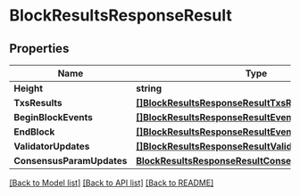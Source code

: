 # BlockResultsResponseResult

## Properties

Name | Type | Description | Notes
------------ | ------------- | ------------- | -------------
**Height** | **string** |  | 
**TxsResults** | [**[]BlockResultsResponseResultTxsResults**](BlockResultsResponse_result_txs_results.md) |  | [optional] 
**BeginBlockEvents** | [**[]BlockResultsResponseResultEvents**](BlockResultsResponse_result_events.md) |  | [optional] 
**EndBlock** | [**[]BlockResultsResponseResultEvents**](BlockResultsResponse_result_events.md) |  | [optional] 
**ValidatorUpdates** | [**[]BlockResultsResponseResultValidatorUpdates**](BlockResultsResponse_result_validator_updates.md) |  | [optional] 
**ConsensusParamUpdates** | [**BlockResultsResponseResultConsensusParamUpdates**](BlockResultsResponse_result_consensus_param_updates.md) |  | [optional] 

[[Back to Model list]](../README.md#documentation-for-models) [[Back to API list]](../README.md#documentation-for-api-endpoints) [[Back to README]](../README.md)


